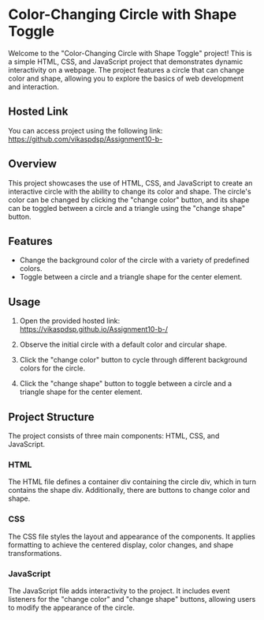 
# Color-Changing Circle with Shape Toggle

Welcome to the "Color-Changing Circle with Shape Toggle" project! This is a simple HTML, CSS, and JavaScript project that demonstrates dynamic interactivity on a webpage. The project features a circle that can change color and shape, allowing you to explore the basics of web development and interaction.



## Hosted Link

You can access project using the following link: https://github.com/vikaspdsp/Assignment10-b-

## Overview

This project showcases the use of HTML, CSS, and JavaScript to create an interactive circle with the ability to change its color and shape. The circle's color can be changed by clicking the "change color" button, and its shape can be toggled between a circle and a triangle using the "change shape" button.

## Features

- Change the background color of the circle with a variety of predefined colors.
- Toggle between a circle and a triangle shape for the center element.

## Usage

1. Open the provided hosted link: https://vikaspdsp.github.io/Assignment10-b-/

2. Observe the initial circle with a default color and circular shape.

3. Click the "change color" button to cycle through different background colors for the circle.

4. Click the "change shape" button to toggle between a circle and a triangle shape for the center element.

## Project Structure

The project consists of three main components: HTML, CSS, and JavaScript.

### HTML

The HTML file defines a container div containing the circle div, which in turn contains the shape div. Additionally, there are buttons to change color and shape.

### CSS

The CSS file styles the layout and appearance of the components. It applies formatting to achieve the centered display, color changes, and shape transformations.

### JavaScript

The JavaScript file adds interactivity to the project. It includes event listeners for the "change color" and "change shape" buttons, allowing users to modify the appearance of the circle.

